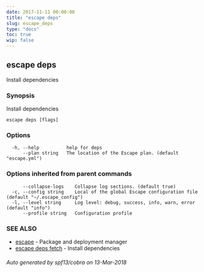 ```yaml
---
date: 2017-11-11 00:00:00
title: "escape deps"
slug: escape_deps
type: "docs"
toc: true
wip: false
---
```

## escape deps

Install dependencies

### Synopsis


Install dependencies

```
escape deps [flags]
```

### Options

```
  -h, --help          help for deps
      --plan string   The location of the Escape plan. (default "escape.yml")
```

### Options inherited from parent commands

```
      --collapse-logs    Collapse log sections. (default true)
  -c, --config string    Local of the global Escape configuration file (default "~/.escape_config")
  -l, --level string     Log level: debug, success, info, warn, error (default "info")
      --profile string   Configuration profile
```

### SEE ALSO
* [escape](../escape/)	 - Package and deployment manager
* [escape deps fetch](../escape_deps_fetch/)	 - Install dependencies

###### Auto generated by spf13/cobra on 13-Mar-2018
